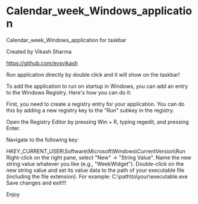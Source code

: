 # Calendar_week_Windows_application
Calendar_week_Windows_application for taskbar


Created by Vikash Sharma

https://github.com/evsvikash

Run application directly by double click and it will show on the taskbar!

To add the application to run on startup in Windows, you can add an entry to the Windows Registry. Here's how you can do it:

First, you need to create a registry entry for your application. You can do this by adding a new registry key to the "Run" subkey in the registry.

Open the Registry Editor by pressing Win + R, typing regedit, and pressing Enter.

Navigate to the following key:

HKEY_CURRENT_USER\Software\Microsoft\Windows\CurrentVersion\Run
Right-click on the right pane, select "New" -> "String Value".
Name the new string value whatever you like (e.g., "WeekWidget").
Double-click on the new string value and set its value data to the path of your executable file (including the file extension). For example:
C:\path\to\your\executable.exe
Save changes and exit!!!

Enjoy
